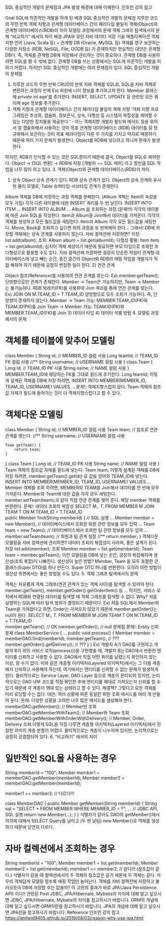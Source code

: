 SQL 중심적인 개발의 문제점과 JPA 발생 배경에 대해 이해한다.
인프런 강의 참고

Goal
SQL에 의존적인 개발을 하게 된 배경
SQL 중심적인 개발의 문제점
지루한 코드의 무한 반복
객체 지향과 관계형 데이터베이스 간의 패러다임 불일치
객체(Object)와 관계형 데이터베이스(RDB)의 차이
모델링 과정에서의 문제
객체 그래프 탐색에서의 문제
“비교하기” 에서의 차이
배경
JPA와 모던 자바 데이터 저장 기술
애플리케이션 객체 지향 언어 (Java, Scala 등) + 관계형 DB (Oracle, MySQL 등)
객체를 영구 보관하는 다양한 저장소 (RDB, NoSQL, File, OODB 등) 가 존재하지만 현실적인 대안은 관계형 DB다.
즉, 객체를 관계형 DB에 저장해서 관리하는 것이 중요하다.
관계형 DB를 사용하려면 SQL을 짤 수 밖에 없다.
관계형 DB를 쓰는 상황에서는 SQL에 의존적인 개발을 피하기 어렵다.
하지만! SQL 중심적인 개발에는 여러 문제점이 있다.
SQL 중심적인 개발의 문제점
1. 지루한 코드의 무한 반복
CRUD의 반복
자바 객체를 SQL로, SQL을 자바 객체로 변환하는 과정의 반복
Ex)
회원에 나이 정보를 추가하고자 한다.
Member 클래스에 private int age'를 추가한다.
INSERT, SELECT, UPDATE 등 관련된 모든 쿼리에 age 정보를 추가한다.
2. 객체 지향과 관계형 데이터베이스 간의 패러다임 불일치
객체 지향
‘객체 지향 프로그래밍은 추상화, 캡슐화, 정보은닉, 상속, 다형성 등 시스템의 복잡성을 제어할 수 있는 다양한 장치들을 제공한다.’ - 어느 객체지향 개발자
필드와 메서드 등을 묶어서 잘 캡슐화해서 사용하는 것이 목표
관계형 데이터베이스 (RDB)
데이터를 잘 정규화해서 보관하는 것이 목표
패러다임이 다른 두 가지를 가지고 억지로 매핑하기 때문에 여러 가지 문제가 발생한다.
Object를 RDB에 넣으려고 하니까 문제가 발생한다.

 
하지만, RDB가 인식할 수 있는 것은 SQL뿐이기 때문에 결국, Object를 SQL로 짜야한다.
Object -> [SQL 변환] -> RDB에 저장
[개발자 == SQL 매퍼] 라고 할만큼 SQL 작업을 너무 많이 하고 있다.
3. 객체(Object)와 관계형 데이터베이스(RDB)의 차이
1) 상속
Object
상속 관계가 있다.
RDB
상속 관계가 없다.
Object의 상속 관계와 유사한 물리 모델로, Table 슈퍼타입-서브타입 관계가 존재한다.

Album 객체를 DB에 저장하는 과정
객체를 분해한다. (Album 객체는 Item의 속성을 모두 가짐)
각각 다른 테이블에 대한 INSERT 쿼리를 두 번 날린다.
INSERT INTO ITEM ...
INSERT INTO ALBUM ...
Album 을 조회하는 과정 (문제!!!)
각각의 테이블에 따른 Join SQL을 작성한다.
Item과 Album을 Join해서 데이터를 가져온다.
각각의 객체를 생성하고 모든 필드값을 세팅한다.
Item과 Album 각각 모든 필드값을 세팅한다.
Movie, Book을 조회하고 싶으면 위의 과정을 또 반복해야 한다…
그래서! DB에 저장할 객체에는 상속 관계를 사용하지 않는다.
자바 컬렉션에 저장하면?
저장: list.add(album);
조회: Album album = list.get(albumId);
다형성 활용: Item item = list.get(albumId);
심지어 객체 세상이기 때문에 필요하면 부모 타입으로 조회한 후 다형성으로 활용할 수도 있다.
자바 컬렉션에 저장하면 굉장히 단순한 작업이 관계형 데이터베이스에 넣고 빼는 순간, 중간 중간의 Object와 RDB의 매핑 작업을 개발자가 직접 해줘야 하기 때문에 굉장히 번잡한 일이 된다.
2) 연관 관계


Object
참조(Reference)를 사용하여 연관 관계를 찾는다.
Ex) member.getTeam();
단방향으로만 관계가 존재한다.
Member -> Team은 가능하지만, Team -> Member는 불가능하다.
RDB
외래키(FK)를 사용하여 Join 쿼리를 통해 연관 관계를 찾는다.
Ex) JOIN ON M.TEAM_ID = T.TEAM_ID
양방향으로 모두 조회가 가능하다. 즉, 단방향이 존재하지 않는다.
Member -> Team 가능: MEMBER.TEAM_ID(FK)와 TEAM.ID(PK)를 Join
Team -> Member 가능: TEAM.ID(PK)와 MEMBER.TEAM_ID(FK)를 Join
3) 데이터 타입
4) 데이터 식별 방법
4. 모델링 과정에서의 문제
# 객체를 테이블에 맞추어 모델링
class Member { 
    String id;       // MEMBER_ID 컬럼 사용
    Long teamId;     // TEAM_ID FK 컬럼 사용 //**
    String username; // USERNAME 컬럼 사용
}
class Team { 
    Long id;         // TEAM_ID PK 사용
    String name;     // NAME 컬럼 사용
}
MEMBER.TEAM_ID에 해당하는 FK를 그대로 필드에 추가한다.
Long teamId;
이렇게 설계된 객체를 DB에 저장 하려면,
INSERT INTO MEMBER(MEMBER_ID, TEAM_ID, USERNAME) VALUES ...
문제!: 객체지향스럽지 않다.
Team 객체의 참조값 자체가 필드에 들어가는 것이 더 객체지향스럽다고 할 수 있다.
# 객체다운 모델링
class Member { 
    String id;        // MEMBER_ID 컬럼 사용 
    Team team;        // 참조로 연관관계를 맺는다. //** 
    String username;  // USERNAME 컬럼 사용 
                     
    Team getTeam() { 
        return team; 
    } 
}
class Team { 
    Long id;         // TEAM_ID PK 사용 
    String name;     // NAME 컬럼 사용 
}
Team 객체의 참조값 자체를 필드에 넣는다.
Team team;
이렇게 설계된 객체를 DB에 저장 하려면,
member.getTeam().getId() 로 값을 얻어와 TEAM_ID에 넣는다.
INSERT INTO MEMBER(MEMBER_ID, TEAM_ID, USERNAME) VALUES ...
Member 객체를 조회 하려면,
MEMBER와 TEAM을 Join해서 데이터를 한 번에 모두 가져온다.
Member와 Team에 대한 값을 각각 모두 세팅한다.
member.setTeam(team);과 같이 직접 연관 관계를 맺어 준다.
해당 member 객체를 반환한다.
문제!: 데이터 조회의 복잡성
SELECT M.*, T.* 
FROM MEMBER M 
JOIN TEAM T ON M.TEAM_ID = T.TEAM_ID  
public Member find(String memberId) { 
  // SQL 실행 ... 
  Member member = new Member(); 
  // 데이터베이스에서 조회한 회원 관련 정보를 모두 입력 ...
  Team team = new Team(); 
  // 데이터베이스에서 조회한 팀 관련 정보를 모두 입력 ...
  member.setTeam(team); // 회원과 팀 관계 설정  //**
  return member; 
}
객체다운 모델링을 자바 컬렉션에 관리하면?
데이터 조회의 복잡성이 사라져, 좋은 설계가 된다.
저장
list.add(member);
조회
Member member = list.get(memberId);
Team team = member.getTeam();
이런 모델링을 DB에 넣는 순간, 굉장히 복잡해지며 생산성(조회 복잡)이 나빠진다.
생산성이 높은 방법?
Member, Team 을 모두 포함한 큰 클래스(Super DTO)를 하나 만든다.
Super DTO 하나를 반환한다.
오히려 이런 방법이 생산성 측면에서는 좋은 방법일 수도 있다.
5. 객체 그래프 탐색에서의 문제


객체는 자유롭게 객체 그래프(연관 관계가 있는 객체 사이)를 탐색할 수 있어야 한다.
member.getTeam(), member.getOrder().getOrderItem() 등 …
하지만, 서비스 로직에서 RDB와 연결된 데이터를 탐색할 때 객체 그래프를 탐색할 수 없다.
Why? 처음 실행하는 SQL에 따라 탐색 범위가 결정되기 때문이다.
Ex) 처음 SQL에서 Member와 Team을 가져왔다고 하면, Order는 가져오지 않았기 때문에 member.getOrder()는 null이 된다.
  SELECT M.*, T.*
  FROM MEMBER M
  JOIN TEAM T ON M.TEAM_ID = T.TEAM_ID  
  member.getTeam();  // OK
  member.getOrder(); // null
문제점
문제!: Entity 신뢰 문제
class MemberService { 
  ...
  public void process() { 
      Member member = memberDAO.find(memberId); 
      member.getTeam(); // ??? 
      member.getOrder().getDelivery(); // ??? 
  } 
}
Ex) 개발자 A가 DAO를 구현하고 개발자 B가 위의 서비스 로직(process())을 구현했을 때,
개발자 B는 DAO에서 반환한 엔티티를 신뢰하고 사용할 수 없다.
DAO에서 직접 어떤 쿼리를 날렸는지 확인하지 않는 이상, 알 수가 없다.
이와 같은 계층형 아키텍처(Layered 아키텍처)에서는 그 다음 계층에서 신뢰하고 사용해야 하는데, 여기에서는 엔티티를 신뢰할 수 없는 문제가 발생하게 된다.
물리적으로는 Service Layer, DAO Layer 등으로 계층이 분리되어 있지만,
논리적으로는 DAO 내부 코드를 직접 확인한 후에 엔티티를 제대로 가져오는지 신뢰를 할 수 있기 때문에 각 계층이 엮여 있는 상태라고 할 수 있다.
해결책?
그렇다고 모든 객체를 미리 로딩할 수는 없다.
대안: 여러 상황에 따른 동일한 회원 조회 메서드를 여러 개 만들어 둔다.
문제: 다양한 상황을 고려한 너무 많은 메서드를 생성해야 한다.
memberDAO.getMember();  // Member만 조회
memberDAO.getMemberWithTeam();  // Member와 Team 조회
memberDAO.getMemberWithOrderWithDelivery();  // Member, Order, Delivery 조회 
이렇게 SQL을 직접 다루면 계층형 아키텍처(Layered 아키텍처)에서 진정한 의미의 계층 분할이 어렵다.
물리적으로는 계층이 나누어져 있지만, 논리적으로는 굉장히 강결합되어 있다.
6. “비교하기” 에서의 차이
# 일반적인 SQL을 사용하는 경우
String memberId = "100"; 
Member member1 = memberDAO.getMember(memberId); 
Member member2 = memberDAO.getMember(memberId);

member1 == member2; // 다르다!!!

class MemberDAO { 
    public Member getMember(String memberId) { 
        String sql = "SELECT * FROM MEMBER WHERE MEMBER_ID = ?"; 
        ... 
        // JDBC API, SQL 실행 
        return new Member(...); 
    }
}
식별자가 같아도 DAO의 getMember()에서
각각에 대해서 SELECT Query를 날리고 (두 번 날림)
new Member()로 객체를 생성하기 때문에 당연히 다르다.
# 자바 컬렉션에서 조회하는 경우
String memberId = "100";
Member member1 = list.get(memberId);
Member member2 = list.get(memberId);
member1 == member2; // 같다!!! (참조값이 같다.)
식별자가 같을 때 컬렉션에서의 두 객체의 참조값은 같기 때문에 두 객체는 같다.
마무리
객체답게 모델링 할수록 매핑 작업만 늘어난다.
객체를 자바 컬렉션에 저장하고 불러오듯이 DB에 저장할 수는 없을까?
이 고민의 결과가 바로 JPA(Java Persistence API) 이다!!
관련된 Post
JDBC, JPA/Hibernate, Mybatis의 차이에 대해 알고 싶으시면 JDBC, JPA/Hibernate, Mybatis의 차이를 참고하시기 바랍니다.
ORM의 개념에 대해 알고 싶으시면 ORM이란을 참고하시기 바랍니다.
JPA의 개념에 대해 알고 싶으시면 JPA란을 참고하시기 바랍니다.
Reference
인프런 강의 참고
https://gmlwjd9405.github.io/2019/08/03/reason-why-use-jpa.html